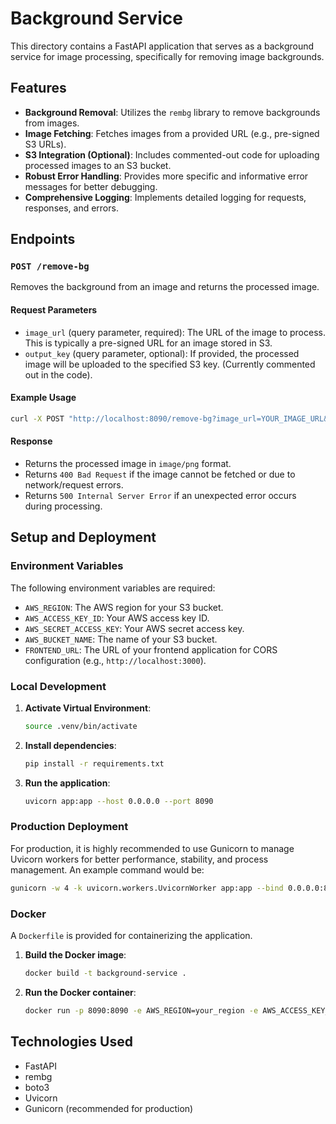 # Background Service

This directory contains a FastAPI application that serves as a background service for image processing, specifically for removing image backgrounds.

## Features

- **Background Removal**: Utilizes the `rembg` library to remove backgrounds from images.
- **Image Fetching**: Fetches images from a provided URL (e.g., pre-signed S3 URLs).
- **S3 Integration (Optional)**: Includes commented-out code for uploading processed images to an S3 bucket.
- **Robust Error Handling**: Provides more specific and informative error messages for better debugging.
- **Comprehensive Logging**: Implements detailed logging for requests, responses, and errors.

## Endpoints

### `POST /remove-bg`

Removes the background from an image and returns the processed image.

#### Request Parameters

- `image_url` (query parameter, required): The URL of the image to process. This is typically a pre-signed URL for an image stored in S3.
- `output_key` (query parameter, optional): If provided, the processed image will be uploaded to the specified S3 key. (Currently commented out in the code).

#### Example Usage

```bash
curl -X POST "http://localhost:8090/remove-bg?image_url=YOUR_IMAGE_URL&output_key=OPTIONAL_S3_KEY"
```

#### Response

- Returns the processed image in `image/png` format.
- Returns `400 Bad Request` if the image cannot be fetched or due to network/request errors.
- Returns `500 Internal Server Error` if an unexpected error occurs during processing.

## Setup and Deployment

### Environment Variables

The following environment variables are required:

- `AWS_REGION`: The AWS region for your S3 bucket.
- `AWS_ACCESS_KEY_ID`: Your AWS access key ID.
- `AWS_SECRET_ACCESS_KEY`: Your AWS secret access key.
- `AWS_BUCKET_NAME`: The name of your S3 bucket.
- `FRONTEND_URL`: The URL of your frontend application for CORS configuration (e.g., `http://localhost:3000`).

### Local Development

1.  **Activate Virtual Environment**: 
    ```bash
    source .venv/bin/activate
    ```

2.  **Install dependencies**: 
    ```bash
    pip install -r requirements.txt
    ```

3.  **Run the application**: 
    ```bash
    uvicorn app:app --host 0.0.0.0 --port 8090
    ```

### Production Deployment

For production, it is highly recommended to use Gunicorn to manage Uvicorn workers for better performance, stability, and process management. An example command would be:

```bash
gunicorn -w 4 -k uvicorn.workers.UvicornWorker app:app --bind 0.0.0.0:8090
```

### Docker

A `Dockerfile` is provided for containerizing the application.

1.  **Build the Docker image**:
    ```bash
    docker build -t background-service .
    ```

2.  **Run the Docker container**:
    ```bash
    docker run -p 8090:8090 -e AWS_REGION=your_region -e AWS_ACCESS_KEY_ID=your_key_id -e AWS_SECRET_ACCESS_KEY=your_secret_key -e AWS_BUCKET_NAME=your_bucket_name -e FRONTEND_URL=your_frontend_url background-service
    ```

## Technologies Used

- FastAPI
- rembg
- boto3
- Uvicorn
- Gunicorn (recommended for production)